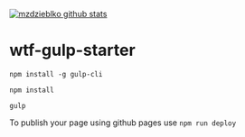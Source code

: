 [![mzdzieblko github stats](https://github-readme-stats.vercel.app/api?username=mzdzieblko&show_icons=true&theme=onedark)](https://github.com/mzdzieblko/mzdzieblko.github.io)

# wtf-gulp-starter

`npm install -g gulp-cli`

`npm install`

`gulp`

To publish your page using github pages use `npm run deploy`
